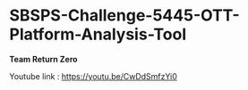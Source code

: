 # SBSPS-Challenge-5445-OTT-Platform-Analysis-Tool
**Team Return Zero**

Youtube link : https://youtu.be/CwDdSmfzYi0
